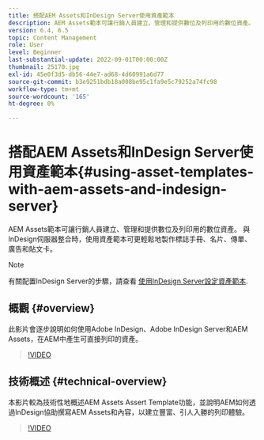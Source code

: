 ```yaml
---
title: 搭配AEM Assets和InDesign Server使用資產範本
description: AEM Assets範本可讓行銷人員建立、管理和提供數位及列印用的數位資產。 與InDesign伺服器整合時，使用資產範本可更輕鬆地製作標誌手冊、名片、傳單、廣告和貼文卡。
version: 6.4, 6.5
topic: Content Management
role: User
level: Beginner
last-substantial-update: 2022-09-01T00:00:00Z
thumbnail: 25170.jpg
exl-id: 45e0f3d5-db56-44e7-ad68-4d60991a6d77
source-git-commit: b3e9251bdb18a008be95c1fa9e5c79252a74fc98
workflow-type: tm+mt
source-wordcount: '165'
ht-degree: 0%

---
```


# 搭配AEM Assets和InDesign Server使用資產範本{#using-asset-templates-with-aem-assets-and-indesign-server}

AEM Assets範本可讓行銷人員建立、管理和提供數位及列印用的數位資產。 與InDesign伺服器整合時，使用資產範本可更輕鬆地製作標誌手冊、名片、傳單、廣告和貼文卡。

>[!NOTE]
>
>有關配置InDesign Server的步驟，請查看 [使用InDesign Server設定資產範本](asset-templates-technical-video-setup.md).

## 概觀 {#overview}

此影片會逐步說明如何使用Adobe InDesign、Adobe InDesign Server和AEM Assets，在AEM中產生可直接列印的資產。

>[!VIDEO](https://video.tv.adobe.com/v/25170?quality=12&learn=on)

## 技術概述 {#technical-overview}

本影片較為技術性地概述AEM Assets Assert Template功能，並說明AEM如何透過InDesign協助撰寫AEM Assets和內容，以建立豐富、引人入勝的列印體驗。

>[!VIDEO](https://video.tv.adobe.com/v/17071?quality=12&learn=on)
